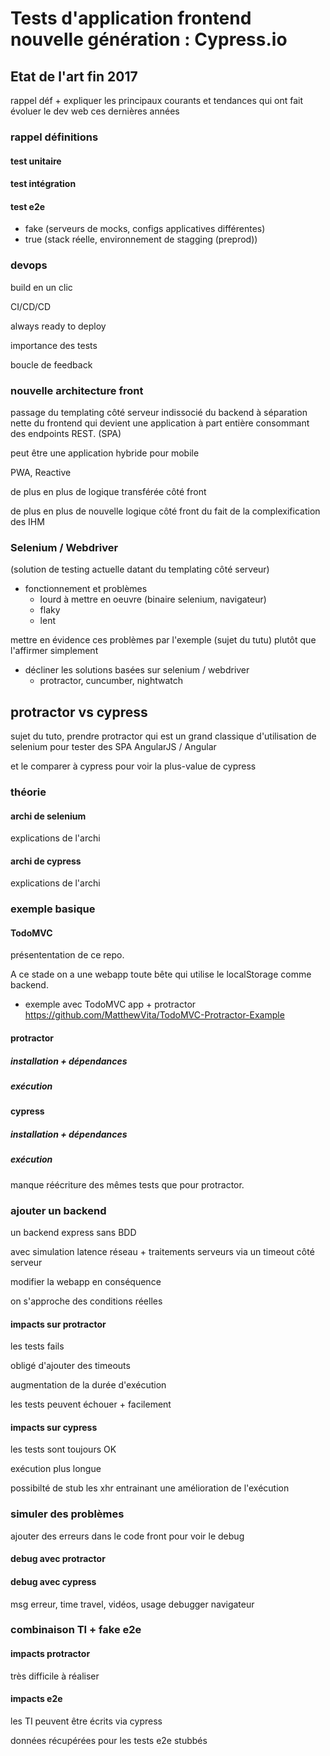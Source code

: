 # Tests d'application frontend nouvelle génération : Cypress.io

## Etat de l'art fin 2017

rappel déf + expliquer les principaux courants et tendances qui ont fait évoluer le dev web ces dernières années

### rappel définitions

#### test unitaire

#### test intégration

#### test e2e

- fake (serveurs de mocks, configs applicatives différentes)
- true (stack réelle, environnement de stagging (preprod))

### devops

build en un clic

CI/CD/CD

always ready to deploy

importance des tests

boucle de feedback

### nouvelle architecture front

passage du templating côté serveur indissocié du backend à séparation nette du frontend qui devient une application à part entière consommant des endpoints REST. (SPA)

peut être une application hybride pour mobile

PWA, Reactive

de plus en plus de logique transférée côté front

de plus en plus de nouvelle logique côté front du fait de la complexification des IHM

### Selenium / Webdriver 

(solution de testing actuelle datant du templating côté serveur)

- fonctionnement et problèmes
    - lourd à mettre en oeuvre (binaire selenium, navigateur)
	- flaky
	- lent

mettre en évidence ces problèmes par l'exemple (sujet du tutu) plutôt que l'affirmer simplement

- décliner les solutions basées sur selenium / webdriver
    - protractor, cuncumber, nightwatch

## protractor vs cypress

sujet du tuto, prendre protractor qui est un grand classique d'utilisation de selenium pour tester des SPA AngularJS / Angular

et le comparer à cypress pour voir la plus-value de cypress

### théorie

#### archi de selenium

explications de l'archi

#### archi de cypress

explications de l'archi

### exemple basique

#### TodoMVC

présententation de ce repo.

A ce stade on a une webapp toute bête qui utilise le localStorage comme backend.

- exemple avec TodoMVC app + protractor 
https://github.com/MatthewVita/TodoMVC-Protractor-Example

#### protractor 

##### installation + dépendances

##### exécution

#### cypress

##### installation + dépendances

##### exécution

manque réécriture des mêmes tests que pour protractor. 

### ajouter un backend

un backend express sans BDD

avec simulation latence réseau + traitements serveurs via un timeout côté serveur

modifier la webapp en conséquence

on s'approche des conditions réelles

#### impacts sur protractor

les tests fails

obligé d'ajouter des timeouts

augmentation de la durée d'exécution

les tests peuvent échouer + facilement

#### impacts sur cypress

les tests sont toujours OK

exécution plus longue

possibilté de stub les xhr entrainant une amélioration de l'exécution

### simuler des problèmes

ajouter des erreurs dans le code front pour voir le debug

#### debug avec protractor

#### debug avec cypress

msg erreur, time travel, vidéos, usage debugger navigateur

### combinaison TI + fake e2e

#### impacts protractor

très difficile à réaliser

#### impacts e2e

les TI peuvent être écrits via cypress

données récupérées pour les tests e2e stubbés



